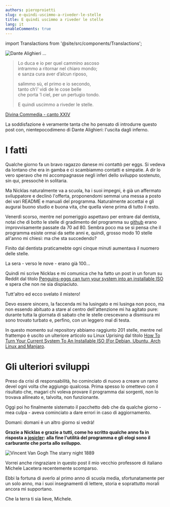```yaml
---
authors: pieroproietti
slug: e-quindi-uscimmo-a-riveder-le-stelle
title: E quindi uscimmo a riveder le stelle
lang: it
enableComments: true
---
```

import Translactions from '@site/src/components/Translactions';

<Translactions />

![Dante Alighieri](/images/dantealighieri.webp)
...

> Lo duca e io per quel cammino ascoso<br/>
> intrammo a ritornar nel chiaro mondo;<br/>
> e sanza cura aver d’alcun riposo,<br/>
> 
> salimmo sù, el primo e io secondo,<br/>
> tanto ch’i’ vidi de le cose belle<br/>
> che porta ’l ciel, per un pertugio tondo.<br/>
> 
> E quindi uscimmo a riveder le stelle.<br/>


[Divina Commedia - canto XXIV](https://divinacommedia.weebly.com/inferno-canto-xxxiv.html)


La soddisfazione è veramente tanta che ho pensato di introdurre questo post con, nientepocodimeno di Dante Alighieri: l'uscita dagli inferno.


# I fatti

Qualche giorno fa un bravo ragazzo danese mi contattò per eggs. Si vedeva da lontano che era in gamba e ci scambiammo contatti e simpatie. A dir lo vero speravo che mi accompagnasse negli inferi dello sviluppo sostenuto, sin qui, pressochè in solitaria. 

Ma Nicklas naturalmente va a scuola, ha i suoi impegni, è già un affermato sviluppatore e declinò l'offerta, proponendomi semmai una messa a posto dei vari README e manuali del programma. Naturalmente accettai e gli augurai buono studio e buona vita, che quella viene prima di tutto il resto.

Venerdì scorso, mentre nel pomeriggio aspettavo per entrare dal dentista, notai che di botto le stelle di gradimento del programma su [github](https://github.com/pieroproietti/penguins-eggs) erano improvvisamente passate da 70 ad 80. Sembra poco ma se si pensa che il programma esiste ormai da sette anni e, quindi, grosso modo 10 stelle all'anno mi chiesi: ma che sta succedendo?

Finito dal dentista praticamebte ogni cinque minuti aumentava il nuomero delle stelle. 

La sera - verso le nove - erano già 100...

Quindi mi scrive Nicklas e mi comunica che ha fatto un post in un forum su Reddit dal titolo [Penguins-eggs can turn your system into an installable ISO](https://www.reddit.com/r/linux/comments/11nlqlu/penguinseggs_can_turn_your_system_into_an/) e spera che non ne sia dispiaciuto. 

Tutt'altro ed ecco svelato il mistero!

Devo essere sincero, la faccenda mi ha lusingato e mi lusinga non poco, ma non essendo abituato a stare al centro dell'attenzione mi ha agitato pure: durante tutta la giornata di sabato che le stelle crescevano a dismisura mi sono trovato turbato e, perfino, con un leggero mal di testa.

In questo momento sul repository abbiamo raggiunto 201 stelle, mentre nel frattempo è uscito un ulteriore articolo su Linux Uprising dal titolo [How To Turn Your Current System To An Installable ISO (For Debian, Ubuntu, Arch Linux and Manjaro](https://www.linuxuprising.com/2023/03/how-to-turn-your-current-system-to.html).

# Gli ulteriori sviluppi

Preso da crisi di responsabilità, ho cominciato di nuovo a creare un ramo devel ogni volta che aggiungo qualcosa. Prima spesso lo omettevo con il risultato che, magari chi voleva provare il programma dai sorgenti, non lo trovava allineato e, talvolta, non funzionante.

Oggi poi ho finalmente sistemato il pacchetto deb che da qualche giorno - mea culpa - aveva cominciato a dare errori in caso di aggiornamento.

Domani: domani è un altro giorno si vedrà!



**Grazie a Nicklas e grazie a tutti, come ho scritto qualche anno fa in risposta a [josicler](https://sourceforge.net/projects/penguins-eggs/reviews/): alla fine l'utilità del programma e gli elogi sono il carburante che porta allo sviluppo.**

![Vincent Van Gogh The starry night 1889](/images/vincent.jpg)

Vorrei anche ringraziare in questo post il mio vecchio professore di italiano Michele Lacetera recentemente scomparso.

Ebbi la fortuna di averlo al primo anno di scuola media, sfortunatamente per un solo anno, ma i suoi insegnamenti di lettere, storia e soprattutto morali ancora mi supportano. 

Che la terra ti sia lieve, Michele.
